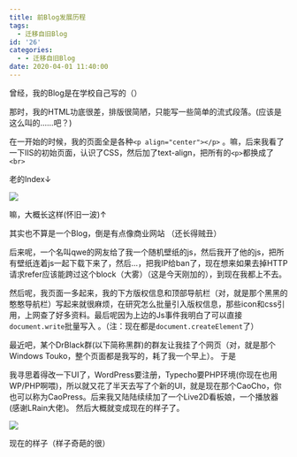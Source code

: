 ```yaml
---
title: 前Blog发展历程
tags:
  - 迁移自旧Blog
id: '26'
categories:
  - - 迁移自旧Blog
date: 2020-04-01 11:40:00
---
```


曾经，我的Blog是在学校自己写的（）

那时，我的HTML功底很差，排版很简陋，只能写一些简单的流式段落。(应该是这么叫的……吧？)

在一开始的时候，我的页面全是各种`<p align="center"></p>` 。嘛，后来我看了一下IIS的初始页面，认识了CSS，然后加了text-align，把所有的`<p>`都换成了`<br>`

老的Index↓

![](https://blog-old.yuameshi.top/passages/20200401/oldIndex.jpg)

嘛，大概长这样(怀旧一波)↑

其实也不算是一个Blog，倒是有点像商业网站 （还长得贼丑）

后来呢，一个名叫qwe的网友给了我一个随机壁纸的js，然后我开了他的js，把所有壁纸连着js一起下载下来了，然后...，把我IP给ban了，现在想来如果去掉HTTP请求refer应该能跨过这个block（大雾）（这是今天刚加的），到现在我都上不去。

然后呢，我页面一多起来，我的下方版权信息和顶部导航栏（对，就是那个黑黑的憨憨导航栏）写起来就很麻烦，在研究怎么批量引入版权信息，那些icon和css引用，上网查了好多资料。最后呢因为上边的Js事件我明白了可以直接`document.write`批量写入 。（注：现在都是`document.createElement`了）

最近吧，某个DrBlack群(以下简称黑群)的群友让我挂了个网页（对，就是那个Windows Touko，整个页面都是我写的，耗了我一个早上）。 于是

我寻思着得改一下UI了，WordPress要注册，Typecho要PHP环境(你现在也用WP/PHP啊喂)，所以就又花了半天去写了个新的UI，就是现在那个CaoCho，你也可以称为CaoPress。后来我又陆陆续续加了一个Live2D看板娘，一个播放器(感谢LRain大佬)。 然后大概就变成现在的样子了。

![](https://blog-old.yuameshi.top/passages/20200401/nowadays.jpg)

现在的样子（样子奇葩的很）